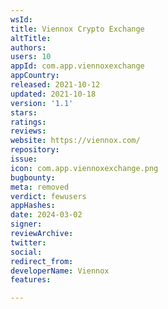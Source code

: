 ```yaml
---
wsId: 
title: Viennox Crypto Exchange
altTitle: 
authors: 
users: 10
appId: com.app.viennoxexchange
appCountry: 
released: 2021-10-12
updated: 2021-10-18
version: '1.1'
stars: 
ratings: 
reviews: 
website: https://viennox.com/
repository: 
issue: 
icon: com.app.viennoxexchange.png
bugbounty: 
meta: removed
verdict: fewusers
appHashes: 
date: 2024-03-02
signer: 
reviewArchive: 
twitter: 
social: 
redirect_from: 
developerName: Viennox
features: 

---
```


